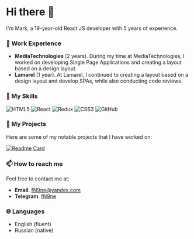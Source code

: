 # Hi there 👋

I'm Mark, a 19-year-old React JS developer with 5 years of experience.

### 💼 Work Experience

- **MediaTechnologies** (2 years). During my time at MediaTechnologies, I worked on developing Single Page Applications and creating a layout based on a design layout.
- **Lamarel** (1 year). At Lamarel, I continued to creating a layout based on a design layout and develop SPAs, while also conducting code reviews.

### 🚀 My Skills
![HTML5](https://img.shields.io/badge/html5-%23E34F26.svg?style=for-the-badge&logo=html5&logoColor=white)
![React](https://img.shields.io/badge/react-%2320232a.svg?style=for-the-badge&logo=react&logoColor=%2361DAFB)
![Redux](https://img.shields.io/badge/redux-%23593d88.svg?style=for-the-badge&logo=redux&logoColor=white)
![CSS3](https://img.shields.io/badge/css3-%231572B6.svg?style=for-the-badge&logo=css3&logoColor=white)
![GitHub](https://img.shields.io/badge/github-%23121011.svg?style=for-the-badge&logo=github&logoColor=white)

### 🌟 My Projects

Here are some of my notable projects that I have worked on:

[![Readme Card](https://github-readme-stats.vercel.app/api/pin/?username=fN9ne&repo=loya)](https://github.com/fN9ne/loya)

### 📫 How to reach me

Feel free to contact me at:
- **Email**. [fN9ne@yandex.com](mailto:fN9ne@yandex.com)
- **Telegram**. [fN9ne](https://t.me/fN9ne)

### 🌐 Languages

- English (fluent)
- Russian (native)
